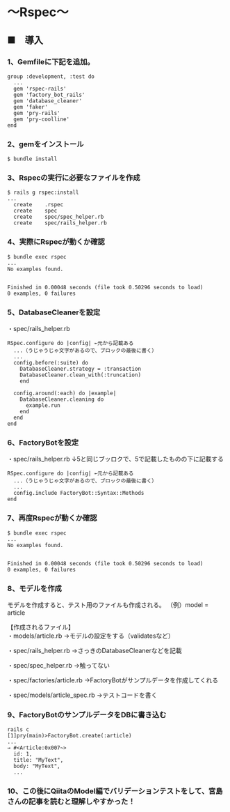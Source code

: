 # 〜Rspec〜

## ■　導入
### 1、Gemfileに下記を追加。
    group :development, :test do
      ...
      gem 'rspec-rails'
      gem 'factory_bot_rails'
      gem 'database_cleaner'
      gem 'faker'
      gem 'pry-rails'
      gem 'pry-coolline'
    end

### 2、gemをインストール
    $ bundle install

### 3、Rspecの実行に必要なファイルを作成
    $ rails g rspec:install
    ...
      create    .rspec
      create    spec
      create    spec/spec_helper.rb
      create    spec/rails_helper.rb

### 4、実際にRspecが動くか確認
    $ bundle exec rspec
    ...
    No examples found.


    Finished in 0.00048 seconds (file took 0.50296 seconds to load)
    0 examples, 0 failures

### 5、DatabaseCleanerを設定
・spec/rails_helper.rb

    RSpec.configure do |config| ←元から記載ある
      ...（うじゃうじゃ文字があるので、ブロックの最後に書く）
      ...
      config.before(:suite) do
        DatabaseCleaner.strategy = :transaction
        DatabaseCleaner.clean_with(:truncation)
        end

      config.around(:each) do |example|
        DatabaseCleaner.cleaning do
          example.run
        end
      end
    end

### 6、FactoryBotを設定
・spec/rails_helper.rb
↓5と同じブッロクで、5で記載したものの下に記載する

    RSpec.configure do |config| ←元から記載ある
      ...（うじゃうじゃ文字があるので、ブロックの最後に書く）
      ...
      config.include FactoryBot::Syntax::Methods
    end

### 7、再度Rspecが動くか確認
    $ bundle exec rspec
    ...
    No examples found.


    Finished in 0.00048 seconds (file took 0.50296 seconds to load)
    0 examples, 0 failures

### 8、モデルを作成
モデルを作成すると、テスト用のファイルも作成される。
（例）model = article

【作成されるファイル】  
・models/article.rb
→モデルの設定をする（validatesなど）

・spec/rails_helper.rb
→さっきのDatabaseCleanerなどを記載

・spec/spec_helper.rb
→触ってない

・spec/factories/article.rb
→FactoryBotがサンプルデータを作成してくれる

・spec/models/article_spec.rb
→テストコードを書く

### 9、FactoryBotのサンプルデータをDBに書き込む
    rails c
    [1]pry(main)>FactoryBot.create(:article)
    ...
    → #<Article:0x007~>
      id: 1,
      title: "MyText",
      body: "MyText",
      ...
### 10、この後にQiitaのModel編でバリデーションテストをして、宮島さんの記事を読むと理解しやすかった！
